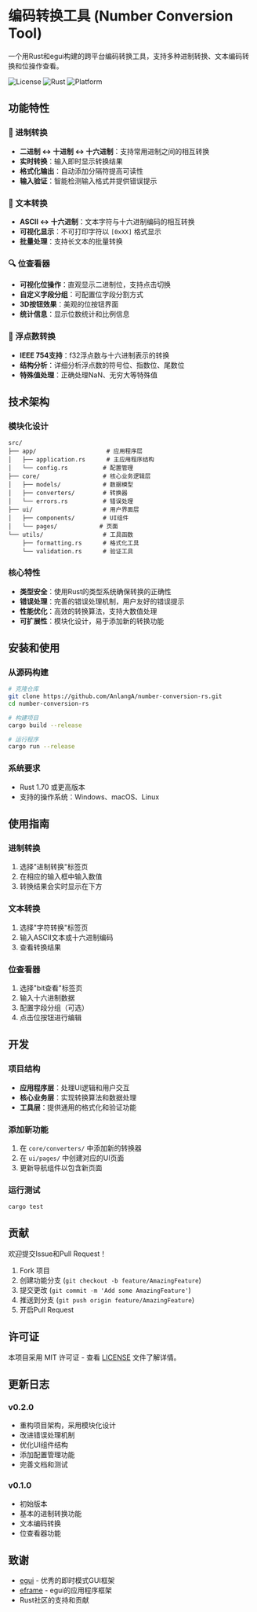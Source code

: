 # 编码转换工具 (Number Conversion Tool)

一个用Rust和egui构建的跨平台编码转换工具，支持多种进制转换、文本编码转换和位操作查看。

![License](https://img.shields.io/badge/license-MIT-blue.svg)
![Rust](https://img.shields.io/badge/rust-1.70+-orange.svg)
![Platform](https://img.shields.io/badge/platform-Windows%20%7C%20macOS%20%7C%20Linux-lightgrey.svg)

## 功能特性

### 🔢 进制转换
- **二进制 ↔ 十进制 ↔ 十六进制**：支持常用进制之间的相互转换
- **实时转换**：输入即时显示转换结果
- **格式化输出**：自动添加分隔符提高可读性
- **输入验证**：智能检测输入格式并提供错误提示

### 📝 文本转换
- **ASCII ↔ 十六进制**：文本字符与十六进制编码的相互转换
- **可视化显示**：不可打印字符以 `[0xXX]` 格式显示
- **批量处理**：支持长文本的批量转换

### 🔍 位查看器
- **可视化位操作**：直观显示二进制位，支持点击切换
- **自定义字段分组**：可配置位字段分割方式
- **3D按钮效果**：美观的位按钮界面
- **统计信息**：显示位数统计和比例信息

### 🧮 浮点数转换
- **IEEE 754支持**：f32浮点数与十六进制表示的转换
- **结构分析**：详细分析浮点数的符号位、指数位、尾数位
- **特殊值处理**：正确处理NaN、无穷大等特殊值

## 技术架构

### 模块化设计
```
src/
├── app/                    # 应用程序层
│   ├── application.rs      # 主应用程序结构
│   └── config.rs          # 配置管理
├── core/                  # 核心业务逻辑层
│   ├── models/            # 数据模型
│   ├── converters/        # 转换器
│   └── errors.rs          # 错误处理
├── ui/                    # 用户界面层
│   ├── components/        # UI组件
│   └── pages/            # 页面
└── utils/                 # 工具函数
    ├── formatting.rs      # 格式化工具
    └── validation.rs      # 验证工具
```

### 核心特性
- **类型安全**：使用Rust的类型系统确保转换的正确性
- **错误处理**：完善的错误处理机制，用户友好的错误提示
- **性能优化**：高效的转换算法，支持大数值处理
- **可扩展性**：模块化设计，易于添加新的转换功能

## 安装和使用

### 从源码构建

```bash
# 克隆仓库
git clone https://github.com/AnlangA/number-conversion-rs.git
cd number-conversion-rs

# 构建项目
cargo build --release

# 运行程序
cargo run --release
```

### 系统要求
- Rust 1.70 或更高版本
- 支持的操作系统：Windows、macOS、Linux

## 使用指南

### 进制转换
1. 选择"进制转换"标签页
2. 在相应的输入框中输入数值
3. 转换结果会实时显示在下方

### 文本转换
1. 选择"字符转换"标签页
2. 输入ASCII文本或十六进制编码
3. 查看转换结果

### 位查看器
1. 选择"bit查看"标签页
2. 输入十六进制数据
3. 配置字段分组（可选）
4. 点击位按钮进行编辑

## 开发

### 项目结构
- **应用程序层**：处理UI逻辑和用户交互
- **核心业务层**：实现转换算法和数据处理
- **工具层**：提供通用的格式化和验证功能

### 添加新功能
1. 在 `core/converters/` 中添加新的转换器
2. 在 `ui/pages/` 中创建对应的UI页面
3. 更新导航组件以包含新页面

### 运行测试
```bash
cargo test
```

## 贡献

欢迎提交Issue和Pull Request！

1. Fork 项目
2. 创建功能分支 (`git checkout -b feature/AmazingFeature`)
3. 提交更改 (`git commit -m 'Add some AmazingFeature'`)
4. 推送到分支 (`git push origin feature/AmazingFeature`)
5. 开启Pull Request

## 许可证

本项目采用 MIT 许可证 - 查看 [LICENSE](LICENSE) 文件了解详情。

## 更新日志

### v0.2.0
- 重构项目架构，采用模块化设计
- 改进错误处理机制
- 优化UI组件结构
- 添加配置管理功能
- 完善文档和测试

### v0.1.0
- 初始版本
- 基本的进制转换功能
- 文本编码转换
- 位查看器功能

## 致谢

- [egui](https://github.com/emilk/egui) - 优秀的即时模式GUI框架
- [eframe](https://github.com/emilk/egui/tree/master/crates/eframe) - egui的应用程序框架
- Rust社区的支持和贡献
